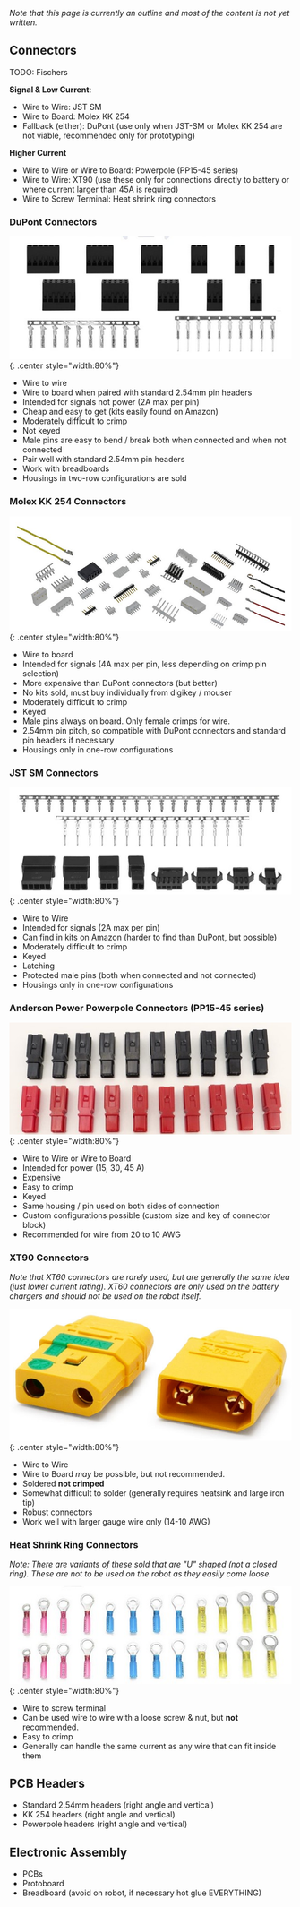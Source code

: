 
*Note that this page is currently an outline and most of the content is not yet written.*

## Connectors

TODO: Fischers

**Signal & Low Current**:

- Wire to Wire: JST SM
- Wire to Board: Molex KK 254
- Fallback (either): DuPont (use only when JST-SM or Molex KK 254 are not viable, recommended only for prototyping)

**Higher Current**

- Wire to Wire or Wire to Board: Powerpole (PP15-45 series)
- Wire to Wire: XT90 (use these only for connections directly to battery or where current larger than 45A is required)
- Wire to Screw Terminal: Heat shrink ring connectors


### DuPont Connectors

![](./img/dupont-connectors.jpg){: .center style="width:80%"}

- Wire to wire
- Wire to board when paired with standard 2.54mm pin headers
- Intended for signals not power (2A max per pin)
- Cheap and easy to get (kits easily found on Amazon)
- Moderately difficult to crimp
- Not keyed
- Male pins are easy to bend / break both when connected and when not connected
- Pair well with standard 2.54mm pin headers
- Work with breadboards
- Housings in two-row configurations are sold


### Molex KK 254 Connectors

![](./img/kk254-connectors.jpg){: .center style="width:80%"}

- Wire to board
- Intended for signals (4A max per pin, less depending on crimp pin selection)
- More expensive than DuPont connectors (but better)
- No kits sold, must buy individually from digikey / mouser
- Moderately difficult to crimp
- Keyed
- Male pins always on board. Only female crimps for wire.
- 2.54mm pin pitch, so compatible with DuPont connectors and standard pin headers if necessary
- Housings only in one-row configurations



### JST SM Connectors

![](./img/jstsm-connectors.jpg){: .center style="width:80%"}

- Wire to Wire
- Intended for signals (2A max per pin)
- Can find in kits on Amazon (harder to find than DuPont, but possible)
- Moderately difficult to crimp
- Keyed
- Latching
- Protected male pins (both when connected and not connected)
- Housings only in one-row configurations



### Anderson Power Powerpole Connectors (PP15-45 series)

![](./img/powerpole-connectors.jpg){: .center style="width:80%"}

- Wire to Wire or Wire to Board
- Intended for power (15, 30, 45 A)
- Expensive
- Easy to crimp
- Keyed
- Same housing / pin used on both sides of connection
- Custom configurations possible (custom size and key of connector block)
- Recommended for wire from 20 to 10 AWG


### XT90 Connectors

*Note that XT60 connectors are rarely used, but are generally the same idea (just lower current rating). XT60 connectors are only used on the battery chargers and should not be used on the robot itself.*

![](./img/xt90-connectors.jpg){: .center style="width:80%"}

- Wire to Wire
- Wire to Board *may* be possible, but not recommended.
- Soldered **not crimped**
- Somewhat difficult to solder (generally requires heatsink and large iron tip)
- Robust connectors
- Work well with larger gauge wire only (14-10 AWG)



### Heat Shrink Ring Connectors

*Note: There are variants of these sold that are "U" shaped (not a closed ring). These are not to be used on the robot as they easily come loose.*

![](./img/ring-connectors.jpg){: .center style="width:80%"}

- Wire to screw terminal
- Can be used wire to wire with a loose screw & nut, but **not** recommended.
- Easy to crimp
- Generally can handle the same current as any wire that can fit inside them



## PCB Headers

- Standard 2.54mm headers (right angle and vertical)
- KK 254 headers (right angle and vertical)
- Powerpole headers (right angle and vertical)


## Electronic Assembly

- PCBs
- Protoboard
- Breadboard (avoid on robot, if necessary hot glue EVERYTHING)
